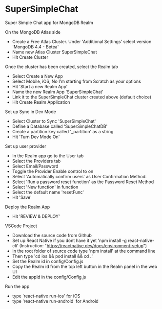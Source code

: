 # SuperSimpleChat

Super Simple Chat app for MongoDB Realm

On the MongoDB Atlas side

- Create a Free Atlas Cluster. Under 'Additional Settings' select version 'MongoDB 4.4 - Betea'
- Name new Atlas Cluster SuperSimpleChat
- Hit Create Cluster

Once the cluster has been created, select the Realm tab

- Select Create a New App
- Select Mobile, iOS, No I'm starting from Scratch as your options
- Hit 'Start a new Realm App'
- Name the new Realm App 'SuperSimpleChat'
- Link it to the SuperSimpleChat cluster created above (default choice)
- Hit Create Realm Application

Set up Sync in Dev Mode

- Select Cluster to Sync 'SuperSimpleChat'
- Define a Database called 'SuperSimpleChatDB'
- Create a partition key called '\_partition' as a string
- Hit 'Turn Dev Mode On'

Set up user provider

- In the Realm app go to the User tab
- Select the Providers tab
- Select Email/Password
- Toggle the Provider Enable control to on
- Select 'Automatically confirm users' as User Confirmation Method.
- Select 'Run a password reset function' as the Password Reset Method
- Select 'New function' in function
- Select the default name 'resetFunc'
- Hit 'Save'

Deploy the Realm App

- Hit 'REVIEW & DEPLOY'

VSCode Project

- Download the source code from Github
- Set up React Native if you dont have it yet 'npm install -g react-native-cli' (Instruction: "https://reactnative.dev/docs/environment-setup")
- In the root folder of source code type 'npm install' at the command line
- Then type 'cd ios && pod install && cd ..'
- Set the Realm id in config/Config.js
- Copy the Realm id from the top left button in the Realm panel in the web UI
- Edit the appId in the config/Config.js

Run the app

- type 'react-native run-ios' for iOS
- type 'react-native run-android' for Android
